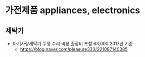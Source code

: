 # 가전제품 appliances, electronics

## 세탁기
* 아기사랑세탁기 뚜껑 수리 비용 출장비 포함 63,000 2017년 기준
  * https://blog.naver.com/pleasure333/221087140385
  
  

